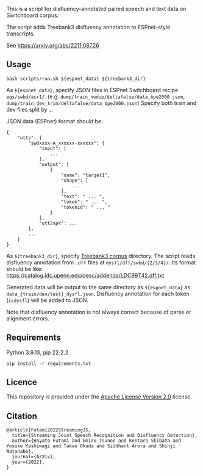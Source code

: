 This is a script for disfluency-annotated paired speech and text data on Switchboard corpus.

The script adds Treebank3 disfluency annotation to ESPnet-style transcripts.

See https://arxiv.org/abs/2211.08726

## Usage

```
bash scripts/run.sh ${espnet_data} ${treebank3_dir}
```

As `${espnet_data}`, specify JSON files in ESPnet Switchboard recipe `egs/swbd/asr1/`.
(e.g. `dump/train_nodup/deltafalse/data_bpe2000.json`, `dump/train_dev_trim/deltafalse/data_bpe2000.json`)
Specify both train and dev files split by `,`.

JSON data (ESPnet) format should be:
```
{
    "utts": {
        "sw0xxxx-A_xxxxxx-xxxxxx": {
            "input": [
                ...
            ],
            "output": [
                {
                    "name": "target1",
                    "shape": [
                        ...
                    ],
                    "text": " ... ",
                    "token": " ... ",
                    "tokenid": " ... "
                }
            ],
            "utt2spk": ...
        },
        ...
    }
}
```

As `${treebank3_dir}`, specify [Treebank3 corpus](https://catalog.ldc.upenn.edu/LDC99T42) directory.
The script reads disfluency annotation from `.dff` files at `dysfl/dff/swbd/{2/3/4}/`.
Its format should be like: https://catalog.ldc.upenn.edu/desc/addenda/LDC99T42.dff.txt

Generated data will be output to the same directory as `${espnet_data}` as `data_{train/dev/test}_dysfl.json`.
Disfluency annotation for each token (`isdysfl`) will be added to JSON.

Note that disfluency annotation is not always correct because of parse or alignment errors.

## Requirements

Python 3.9.13, pip 22.2.2
```
pip install -r requirements.txt
```

## Licence

This repository is provided under the [Apache License Version 2.0](https://www.apache.org/licenses/LICENSE-2.0) license.

## Citation

```
@article{Futami2022StreamingJS,
  title={Streaming Joint Speech Recognition and Disfluency Detection},
  author={Hayato Futami and Emiru Tsunoo and Kentaro Shibata and Yosuke Kashiwagi and Takao Okuda and Siddhant Arora and Shinji Watanabe},
  journal={ArXiv},
  year={2022},
}
```
